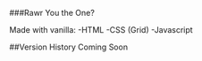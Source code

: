 ###Rawr You the One?

Made with vanilla:
-HTML
-CSS (Grid)
-Javascript

##Version History
Coming Soon
